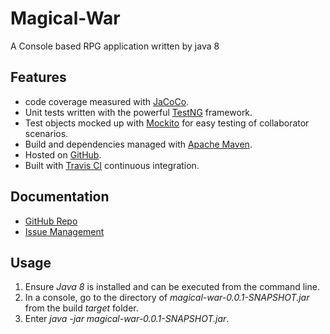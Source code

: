 # Magical-War
A Console based RPG application written by java 8

## Features
* code coverage measured with [JaCoCo](http://www.jacoco.org/).
* Unit tests written with the powerful [TestNG](http://testng.org/doc/) framework.
* Test objects mocked up with [Mockito](http://site.mockito.org/) for easy testing of collaborator scenarios.
* Build and dependencies managed with [Apache Maven](https://maven.apache.org/).
* Hosted on [GitHub](https://github.com/aeldemerdash).
* Built with [Travis CI](https://travis-ci.org) continuous integration.

## Documentation
* [GitHub Repo](https://github.com/aeldemerdash/Magical-War)
* [Issue Management](https://github.com/aeldemerdash/Magical-War/issues)


## Usage
 1. Ensure *Java 8* is installed and can be executed from the command line.
 2. In a console, go to the directory of *magical-war-0.0.1-SNAPSHOT.jar* from the build *target* folder.
 3. Enter *java -jar magical-war-0.0.1-SNAPSHOT.jar*.



